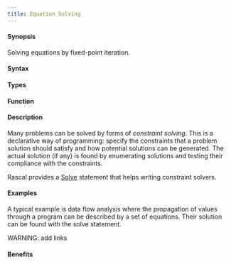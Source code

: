 ```yaml
---
title: Equation Solving
---
```


#### Synopsis

Solving equations by fixed-point iteration.

#### Syntax

#### Types

#### Function

#### Description

Many problems can be solved by forms of _constraint solving_. 
This is a declarative way of programming: specify the constraints that a problem solution should 
satisfy and how potential solutions can be generated. 
The actual solution (if any) is found by enumerating solutions and testing their compliance with the constraints.

Rascal provides a [Solve](/Rascal/Statements/Solve) statement that helps writing constraint solvers. 

#### Examples

A typical example is data flow analysis where the propagation of values through a program can be described by a set of equations. 
Their solution can be found with the solve statement.

WARNING: add links

#### Benefits


